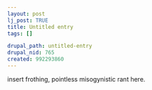 ```yaml
--- 
layout: post
lj_post: TRUE
title: Untitled entry
tags: []

drupal_path: untitled-entry
drupal_nid: 765
created: 992293860
---
```

insert frothing, pointless misogynistic rant here.
